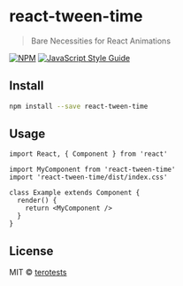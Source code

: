 # react-tween-time

> Bare Necessities for React Animations

[![NPM](https://img.shields.io/npm/v/react-tween-time.svg)](https://www.npmjs.com/package/react-tween-time) [![JavaScript Style Guide](https://img.shields.io/badge/code_style-standard-brightgreen.svg)](https://standardjs.com)

## Install

```bash
npm install --save react-tween-time
```

## Usage

```tsx
import React, { Component } from 'react'

import MyComponent from 'react-tween-time'
import 'react-tween-time/dist/index.css'

class Example extends Component {
  render() {
    return <MyComponent />
  }
}
```

## License

MIT © [terotests](https://github.com/terotests)
